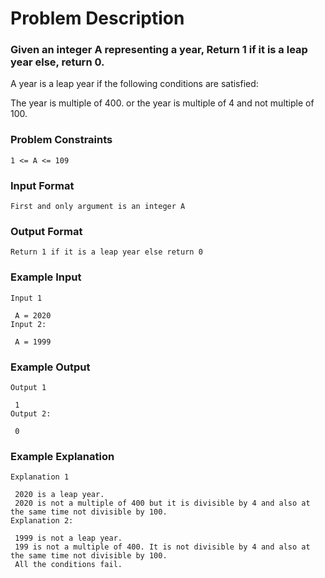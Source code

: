 # Problem Description

### Given an integer A representing a year, Return 1 if it is a leap year else, return 0.

A year is a leap year if the following conditions are satisfied:

The year is multiple of 400.
or the year is multiple of 4 and not multiple of 100.

### Problem Constraints

```
1 <= A <= 109
```

### Input Format

```
First and only argument is an integer A
```

### Output Format

```
Return 1 if it is a leap year else return 0
```

### Example Input

```
Input 1

 A = 2020
Input 2:

 A = 1999
```

### Example Output

```
Output 1

 1
Output 2:

 0
```

### Example Explanation

```
Explanation 1

 2020 is a leap year.
 2020 is not a multiple of 400 but it is divisible by 4 and also at the same time not divisible by 100.
Explanation 2:

 1999 is not a leap year.
 199 is not a multiple of 400. It is not divisible by 4 and also at the same time not divisible by 100.
 All the conditions fail.
```
